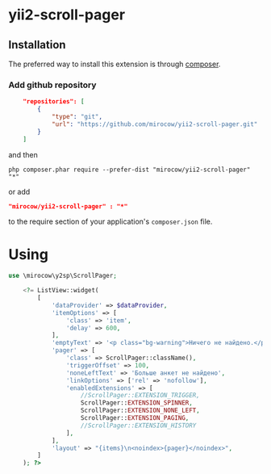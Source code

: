 yii2-scroll-pager
=============

Installation
------------
The preferred way to install this extension is through [composer](http://getcomposer.org/download/).

### Add github repository


```json
    "repositories": [
        {
            "type": "git",
            "url": "https://github.com/mirocow/yii2-scroll-pager.git"
        }
    ]
```

and then

```
php composer.phar require --prefer-dist "mirocow/yii2-scroll-pager" "*"
```

or add

```json
"mirocow/yii2-scroll-pager" : "*"
```

to the require section of your application's `composer.json` file.

Using
=====

```php
use \mirocow\y2sp\ScrollPager;

    <?= ListView::widget(
        [
            'dataProvider' => $dataProvider,
            'itemOptions' => [
                'class' => 'item',
                'delay' => 600,
            ],
            'emptyText' => '<p class="bg-warning">Ничего не найдено.</p>',
            'pager' => [
                'class' => ScrollPager::className(),
                'triggerOffset' => 100,
                'noneLeftText' => 'Больше анкет не найдено',
                'linkOptions' => ['rel' => 'nofollow'],
                'enabledExtensions' => [
                    //ScrollPager::EXTENSION_TRIGGER,
                    ScrollPager::EXTENSION_SPINNER,
                    ScrollPager::EXTENSION_NONE_LEFT,
                    ScrollPager::EXTENSION_PAGING,
                    //ScrollPager::EXTENSION_HISTORY
                ],
            ],
            'layout' => "{items}\n<noindex>{pager}</noindex>",
        ]
    ); ?> 
```
